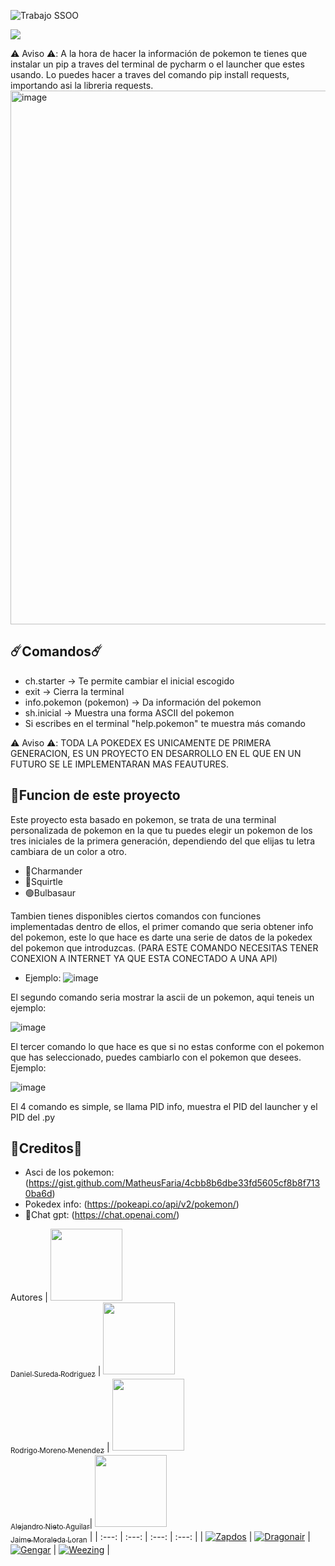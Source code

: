 ![Trabajo SSOO](https://github.com/Alexito3914/University-works/assets/146538069/7e36244c-7ac5-4d07-96ed-3e33d2f93f36)

 <p align="left">
   <img src="https://img.shields.io/badge/STATUS-EN%20DESAROLLO-green">
   </p>

⚠️ Aviso ⚠️: A la hora de hacer la información de pokemon te tienes que instalar un pip a traves del terminal de pycharm o el launcher que estes usando. Lo puedes hacer a traves del comando pip install requests, importando asi la libreria requests.
<img width="854" alt="image" src="https://github.com/Alexito3914/University-works/assets/146538069/e5dbd52c-865d-4cea-a223-debf419c4355">



## ☄️Comandos☄️
- ch.starter -> Te permite cambiar el inicial escogido
- exit -> Cierra la terminal
- info.pokemon (pokemon) -> Da información del pokemon
- sh.inicial -> Muestra una forma ASCII del pokemon
- Si escribes en el terminal "help.pokemon" te muestra más comando



⚠️ Aviso ⚠️: TODA LA POKEDEX ES UNICAMENTE DE PRIMERA GENERACION, ES UN PROYECTO EN DESARROLLO EN EL QUE EN UN FUTURO SE LE IMPLEMENTARAN MAS FEAUTURES.


## :hammer:Funcion de este proyecto

Este proyecto esta basado en pokemon, se trata de una terminal personalizada de pokemon en la que tu puedes elegir un pokemon de los tres iniciales de la primera generación, dependiendo del que elijas tu letra cambiara de un color a otro.
- 🔴Charmander
- 🔵Squirtle
- 🟢Bulbasaur

Tambien tienes disponibles ciertos comandos con funciones implementadas dentro de ellos, el primer comando que seria obtener info del pokemon, este lo que hace es darte una serie de datos de la pokedex del pokemon que introduzcas. (PARA ESTE COMANDO NECESITAS TENER CONEXION A INTERNET YA QUE ESTA CONECTADO A UNA API)
- Ejemplo:
![image](https://github.com/Alexito3914/University-works/assets/146538069/ad7afb85-010c-405d-928b-98ce9b575024)

El segundo comando seria mostrar la ascii de un pokemon, aqui teneis un ejemplo:

![image](https://github.com/Alexito3914/University-works/assets/146538069/b11bb30e-cb52-4481-8196-c82b88b05de5)


El tercer comando lo que hace es que si no estas conforme con el pokemon que has seleccionado, puedes cambiarlo con el pokemon que desees. Ejemplo:


![image](https://github.com/Alexito3914/University-works/assets/146538069/6360ab23-9831-4fd7-98e0-40305969e87b)




El 4 comando es simple, se llama PID info, muestra el PID del launcher y el PID del .py




## 📜Creditos📜

- Asci de los pokemon: (https://gist.github.com/MatheusFaria/4cbb8b6dbe33fd5605cf8b8f7130ba6d)
- Pokedex info: (https://pokeapi.co/api/v2/pokemon/)
- 🥇Chat gpt: (https://chat.openai.com/)


Autores
|  [<img src="https://avatars.githubusercontent.com/u/160427268?v=4" width=115><br><sub>Daniel Sureda Rodriguez</sub>](https://github.com/damsukrop) |  [<img src="https://avatars.githubusercontent.com/u/159888909?v=4" width=115><br><sub>Rodrigo Moreno Menendez</sub>](https://github.com/Romendesu) |  [<img src="https://avatars.githubusercontent.com/u/146538069?s=400&u=bb667dc654485f8f6d1937e3797f6284fb154c68&v=4" width=115><br><sub>Alejandro Nieto Aguilar</sub>](https://github.com/Alexito3914)| [<img src="https://avatars.githubusercontent.com/u/160479524?v=4" width=115><br><sub>Jaime Moraleda Loran</sub>](https://github.com/JaimeMoraleda) |
| :---: | :---: | :---: | :---: |
| <a href="https://pokemondb.net/pokedex/zapdos"><img src="https://img.pokemondb.net/sprites/black-white/normal/zapdos.png" alt="Zapdos"></a> |  <a href="https://pokemondb.net/pokedex/dragonair"><img src="https://img.pokemondb.net/sprites/diamond-pearl/normal/dragonair.png" alt="Dragonair"></a>  |  <a href="https://pokemondb.net/pokedex/gengar"><img src="https://img.pokemondb.net/sprites/diamond-pearl/normal/gengar.png" alt="Gengar"></a>  |  <a href="https://pokemondb.net/pokedex/weezing"><img src="https://img.pokemondb.net/sprites/diamond-pearl/normal/weezing.png" alt="Weezing"></a>  |
